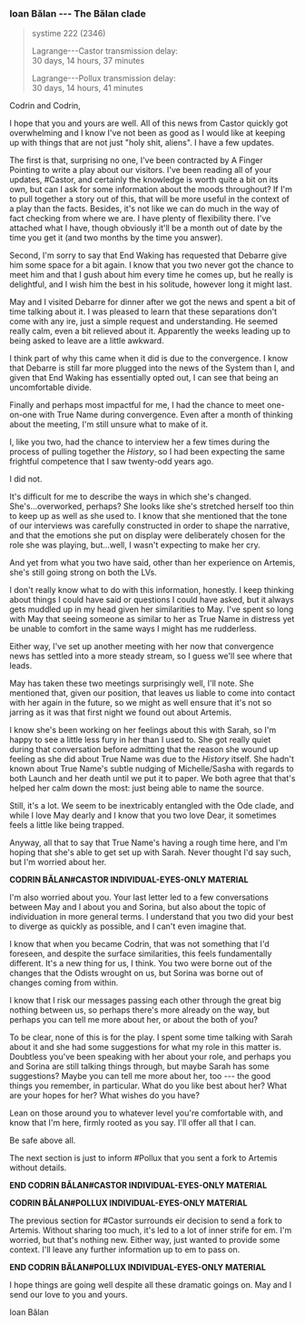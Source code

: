 ### Ioan Bălan --- The Bălan clade

> systime 222 (2346)
>
> Lagrange---Castor transmission delay:  
> 30 days, 14 hours, 37 minutes
>
> Lagrange---Pollux transmission delay:  
> 30 days, 14 hours, 41 minutes


Codrin and Codrin,

I hope that you and yours are well. All of this news from Castor quickly got overwhelming and I know I've not been as good as I would like at keeping up with things that are not just "holy shit, aliens". I have a few updates.

The first is that, surprising no one, I've been contracted by A Finger Pointing to write a play about our visitors. I've been reading all of your updates, #Castor, and certainly the knowledge is worth quite a bit on its own, but can I ask for some information about the moods throughout? If I'm to pull together a story out of this, that will be more useful in the context of a play than the facts. Besides, it's not like we can do much in the way of fact checking from where we are. I have plenty of flexibility there. I've attached what I have, though obviously it'll be a month out of date by the time you get it (and two months by the time you answer).

Second, I'm sorry to say that End Waking has requested that Debarre give him some space for a bit again. I know that you two never got the chance to meet him and that I gush about him every time he comes up, but he really is delightful, and I wish him the best in his solitude, however long it might last.

May and I visited Debarre for dinner after we got the news and spent a bit of time talking about it. I was pleased to learn that these separations don't come with any ire, just a simple request and understanding. He seemed really calm, even a bit relieved about it. Apparently the weeks leading up to being asked to leave are a little awkward.

I think part of why this came when it did is due to the convergence. I know that Debarre is still far more plugged into the news of the System than I, and given that End Waking has essentially opted out, I can see that being an uncomfortable divide.

Finally and perhaps most impactful for me, I had the chance to meet one-on-one with True Name during convergence. Even after a month of thinking about the meeting, I'm still unsure what to make of it.

I, like you two, had the chance to interview her a few times during the process of pulling together the *History*, so I had been expecting the same frightful competence that I saw twenty-odd years ago.

I did not.

It's difficult for me to describe the ways in which she's changed. She's...overworked, perhaps? She looks like she's stretched herself too thin to keep up as well as she used to. I know that she mentioned that the tone of our interviews was carefully constructed in order to shape the narrative, and that the emotions she put on display were deliberately chosen for the role she was playing, but...well, I wasn't expecting to make her cry.

And yet from what you two have said, other than her experience on Artemis, she's still going strong on both the LVs.

I don't really know what to do with this information, honestly. I keep thinking about things I could have said or questions I could have asked, but it always gets muddled up in my head given her similarities to May. I've spent so long with May that seeing someone as similar to her as True Name in distress yet be unable to comfort in the same ways I might has me rudderless.

Either way, I've set up another meeting with her now that convergence news has settled into a more steady stream, so I guess we'll see where that leads.

May has taken these two meetings surprisingly well, I'll note. She mentioned that, given our position, that leaves us liable to come into contact with her again in the future, so we might as well ensure that it's not so jarring as it was that first night we found out about Artemis.

I know she's been working on her feelings about this with Sarah, so I'm happy to see a little less fury in her than I used to. She got really quiet during that conversation before admitting that the reason she wound up feeling as she did about True Name was due to the *History* itself. She hadn't known about True Name's subtle nudging of Michelle/Sasha with regards to both Launch and her death until we put it to paper. We both agree that that's helped her calm down the most: just being able to name the source.

Still, it's a lot. We seem to be inextricably entangled with the Ode clade, and while I love May dearly and I know that you two love Dear, it sometimes feels a little like being trapped.

Anyway, all that to say that True Name's having a rough time here, and I'm hoping that she's able to get set up with Sarah. Never thought I'd say such, but I'm worried about her.

**CODRIN BĂLAN#CASTOR INDIVIDUAL-EYES-ONLY MATERIAL**

I'm also worried about you. Your last letter led to a few conversations between May and I about you and Sorina, but also about the topic of individuation in more general terms. I understand that you two did your best to diverge as quickly as possible, and I can't even imagine that.

I know that when you became Codrin, that was not something that I'd foreseen, and despite the surface similarities, this feels fundamentally different. It's a new thing for us, I think. You two were borne out of the changes that the Odists wrought on us, but Sorina was borne out of changes coming from within.

I know that I risk our messages passing each other through the great big nothing between us, so perhaps there's more already on the way, but perhaps you can tell me more about her, or about the both of you?

To be clear, none of this is for the play. I spent some time talking with Sarah about it and she had some suggestions for what my role in this matter is. Doubtless you've been speaking with her about your role, and perhaps you and Sorina are still talking things through, but maybe Sarah has some suggestions? Maybe you can tell me more about her, too --- the good things you remember, in particular. What do you like best about her? What are your hopes for her? What wishes do you have?

Lean on those around you to whatever level you're comfortable with, and know that I'm here, firmly rooted as you say. I'll offer all that I can.

Be safe above all.

The next section is just to inform #Pollux that you sent a fork to Artemis without details.

**END CODRIN BĂLAN#CASTOR INDIVIDUAL-EYES-ONLY MATERIAL**

**CODRIN BĂLAN#POLLUX INDIVIDUAL-EYES-ONLY MATERIAL**

The previous section for #Castor surrounds eir decision to send a fork to Artemis. Without sharing too much, it's led to a lot of inner strife for em. I'm worried, but that's nothing new. Either way, just wanted to provide some context. I'll leave any further information up to em to pass on.

**END CODRIN BĂLAN#POLLUX INDIVIDUAL-EYES-ONLY MATERIAL**

I hope things are going well despite all these dramatic goings on. May and I send our love to you and yours.

Ioan Bălan
